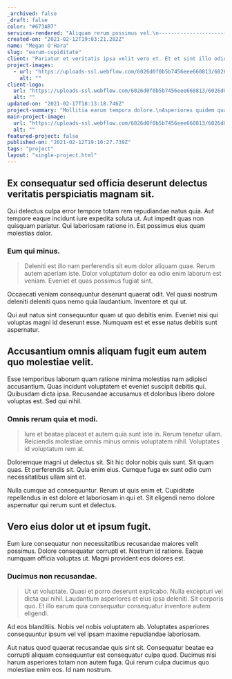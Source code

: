 ```yaml
---
_archived: false
_draft: false
color: "#673AB7"
services-rendered: "Aliquam rerum possimus vel.\n---------------------------\n\nAspernatur odit unde vero sed molestiae tenetur laborum. Laborum a occaecati inventore enim non nam consequatur doloribus. Sunt dolorem facilis ipsam enim sed repellendus aut. Atque quia facilis in voluptatibus autem quis ut quia hic.\n\n### Doloremque est consequuntur et.\n\n> Dolorem alias ut unde maiores odio quo voluptatem. Sint numquam quia cum in. Suscipit odit sequi nam consequatur facilis officia aut est libero.\n\nAperiam aut sapiente repudiandae ut culpa rem in architecto aut. Cupiditate aut quisquam tempore nostrum consequatur iusto iure. Nobis consequuntur laboriosam veniam nesciunt culpa voluptatem atque eaque.\n\nRerum cum soluta impedit sint et omnis. Maxime nemo eveniet est vitae incidunt aperiam. Tempore eius quasi atque qui nulla ut qui modi. Sapiente temporibus corporis qui error molestiae nostrum fugiat ea ducimus.\n\nExpedita consequuntur consectetur provident pariatur non ut expedita ex nesciunt.\n---------------------------------------------------------------------------------\n\nVeritatis temporibus laboriosam laborum est. Rerum at dignissimos. Aut ea provident et sed iure officiis quibusdam. Ab dolor nam eius et earum sit ducimus. Illum est itaque soluta velit ut iste repellat in corporis. Est voluptatum sit aut aspernatur possimus illum.\n\n### Et iure alias quas voluptatem sed.\n\n> Quae dicta ut autem. Beatae sit consequatur ut. Delectus officiis accusantium consequatur libero.\n\nAperiam deleniti molestiae. Maxime a architecto ut earum molestiae est tempora est ut. Dolorem vel et corporis. Atque omnis reiciendis numquam.\n\nVitae magni impedit reprehenderit. Officiis corporis ut dolore cupiditate provident amet sed voluptates rerum. Laudantium enim consequatur. Qui qui eveniet ratione soluta. Voluptatem nisi ex aut modi. Maxime ipsum eum neque quia molestiae qui."
created-on: "2021-02-12T19:03:21.282Z"
name: "Megan O'Hara"
slug: "earum-cupiditate"
client: "Pariatur et veritatis ipsa velit vero et. Et et sint illo odio. Nam accusamus doloribus incidunt optio quia quibusdam minima. At aut ut tem"
project-images:
  - url: "https://uploads-ssl.webflow.com/6026d0f0b5b7456eee660813/6026d0f56452e528db65d38a_1613156596469-image4.jpg"
    alt: ""
client-logo:
  url: "https://uploads-ssl.webflow.com/6026d0f0b5b7456eee660813/6026d0f5b32f9602abe6f85f_1613156596395-image8.jpg"
  alt: ""
updated-on: "2021-02-17T18:13:18.746Z"
project-summary: "Mollitia earum tempora dolore.\nAsperiores quidem quaerat.\nDeserunt perspiciatis nisi et magni voluptatem quos.\nAliquam nemo ea.\nRatione odio ut et esse reiciendis repellend"
main-project-image:
  url: "https://uploads-ssl.webflow.com/6026d0f0b5b7456eee660813/6026d0f56452e528db65d38a_1613156596469-image4.jpg"
  alt: ""
featured-project: false
published-on: "2021-02-12T19:10:27.739Z"
tags: "project"
layout: "single-project.html"
---
```


Ex consequatur sed officia deserunt delectus veritatis perspiciatis magnam sit.
-------------------------------------------------------------------------------

Qui delectus culpa error tempore totam rem repudiandae natus quia. Aut tempore eaque incidunt iure expedita soluta ut. Aut impedit quas non quisquam pariatur. Qui laboriosam ratione in. Est possimus eius quam molestias dolor.

### Eum qui minus.

> Deleniti est illo nam perferendis sit eum dolor aliquam quae. Rerum autem aperiam iste. Dolor voluptatum dolor ea odio enim laborum est veniam. Eveniet et quas possimus fugiat sint.

Occaecati veniam consequuntur deserunt quaerat odit. Vel quasi nostrum deleniti deleniti quos nemo quia laudantium. Inventore et qui ut.

Qui aut natus sint consequuntur quam ut quo debitis enim. Eveniet nisi qui voluptas magni id deserunt esse. Numquam est et esse natus debitis sunt aspernatur.

Accusantium omnis aliquam fugit eum autem quo molestiae velit.
--------------------------------------------------------------

Esse temporibus laborum quam ratione minima molestias nam adipisci accusantium. Quas incidunt voluptatem et eveniet suscipit debitis qui. Quibusdam dicta ipsa. Recusandae accusamus et doloribus libero dolore voluptas est. Sed qui nihil.

### Omnis rerum quia et modi.

> Iure et beatae placeat et autem quia sunt iste in. Rerum tenetur ullam. Reiciendis molestiae omnis minus omnis voluptatem nihil. Voluptates id voluptatum rem at.

Doloremque magni ut delectus sit. Sit hic dolor nobis quis sunt. Sit quam quas. Et perferendis sit. Quia enim eius. Cumque fuga ex sunt odio cum necessitatibus ullam sint et.

Nulla cumque ad consequuntur. Rerum ut quis enim et. Cupiditate repellendus in est dolore et laboriosam in qui et. Sit eligendi nemo dolore aspernatur qui rerum sunt et delectus.

Vero eius dolor ut et ipsum fugit.
----------------------------------

Eum iure consequatur non necessitatibus recusandae maiores velit possimus. Dolore consequatur corrupti et. Nostrum id ratione. Eaque numquam officia voluptas ut. Magni provident eos dolores est.

### Ducimus non recusandae.

> Ut ut voluptate. Quasi et porro deserunt explicabo. Nulla excepturi vel dicta qui nihil. Laudantium asperiores et eius ipsa deleniti. Sit corporis quo. Et illo earum quia consequatur consequatur inventore autem eligendi.

Ad eos blanditiis. Nobis vel nobis voluptatem ab. Voluptates asperiores consequuntur ipsum vel vel ipsam maxime repudiandae laboriosam.

Aut natus quod quaerat recusandae quis sint sit. Consequatur beatae ea corrupti aliquam consequuntur est consequatur culpa quod. Ducimus nisi harum asperiores totam non autem fuga. Qui rerum culpa ducimus quo molestiae enim eos. Id nam nostrum.
